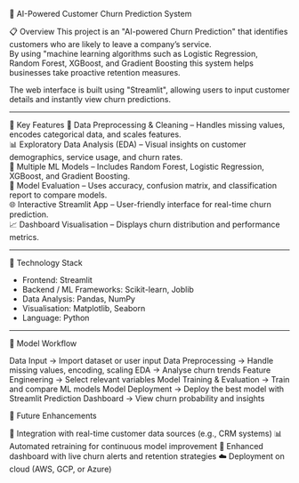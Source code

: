  🧠 AI-Powered Customer Churn Prediction System

📋 Overview
This project is an "AI-powered Churn Prediction" that identifies customers who are likely to leave a company’s service.  
By using "machine learning algorithms such as Logistic Regression, Random Forest, XGBoost, and Gradient Boosting this system helps businesses take proactive retention measures.

The web interface is built using "Streamlit", allowing users to input customer details and instantly view churn predictions.

---
🚀 Key Features
 🧩 Data Preprocessing & Cleaning – Handles missing values, encodes categorical data, and scales features.  
 📊 Exploratory Data Analysis (EDA) – Visual insights on customer demographics, service usage, and churn rates.  
 🤖 Multiple ML Models – Includes Random Forest, Logistic Regression, XGBoost, and Gradient Boosting.  
 🧮 Model Evaluation – Uses accuracy, confusion matrix, and classification report to compare models.  
 🌐 Interactive Streamlit App – User-friendly interface for real-time churn prediction.  
 📈 Dashboard Visualisation – Displays churn distribution and performance metrics.  

---

🧰 Technology Stack
- Frontend: Streamlit  
- Backend / ML Frameworks: Scikit-learn, Joblib  
- Data Analysis: Pandas, NumPy  
- Visualisation: Matplotlib, Seaborn  
- Language: Python  

---
🧠 Model Workflow

Data Input → Import dataset or user input
Data Preprocessing → Handle missing values, encoding, scaling
EDA → Analyse churn trends
Feature Engineering → Select relevant variables
Model Training & Evaluation → Train and compare ML models
Model Deployment → Deploy the best model with Streamlit
Prediction Dashboard → View churn probability and insights

🔮 Future Enhancements

📡 Integration with real-time customer data sources (e.g., CRM systems)
📊 Automated retraining for continuous model improvement
📱 Enhanced dashboard with live churn alerts and retention strategies
☁️ Deployment on cloud (AWS, GCP, or Azure)
